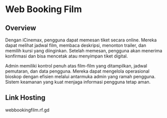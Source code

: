 # Web Booking Film

## Overview

Dengan iCinemax, pengguna dapat memesan tiket secara online. Mereka dapat melihat jadwal film, membaca deskripsi, menonton trailer, dan memilih kursi yang diinginkan. Setelah memesan, pengguna akan menerima konfirmasi dan bisa mencetak atau menyimpan tiket digital.

Admin memiliki kontrol penuh atas film-film yang ditampilkan, jadwal pemutaran, dan data pengguna. Mereka dapat mengelola operasional bioskop dengan efisien melalui antarmuka admin yang ramah pengguna. Sistem keamanan yang kuat menjaga informasi pengguna tetap aman.

## Link Hosting
webbookingfilm.rf.gd
